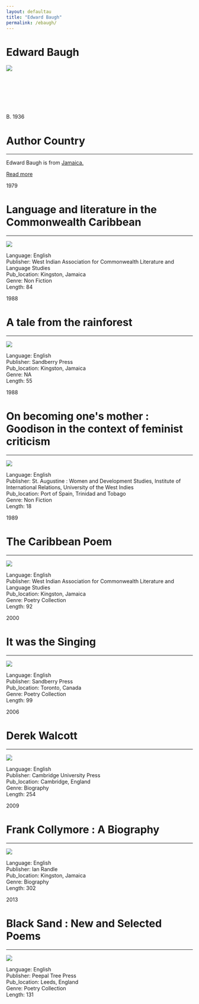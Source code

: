 ```yaml
---
layout: defaultau
title: "Edward Baugh"
permalink: /ebaugh/
---
```

<!-- partial:index.partial.html -->
<div class="content">
    <h1>Edward Baugh</h1>
    <div class="quote">
        <div><img src="https://www.amacad.org/sites/default/files/person/headshots/Baugh_Headshot.jpg" class="logo"></div>
    </div>
    <div class="timeline">
        <div style="padding-bottom:100px;"></div>
        <div class="block">
            <div class="date right"><p class="right"> B. 1936 </p></div>
            <div class="dot"></div>
            <div class="left first">
            <div class="author_country">
                <h1>Author Country</h1><hr>
            <div class="aclocation">  <p>Edward Baugh is from <a href="http://localhost:4000/4">Jamaica.</a></p></div>
                <div class="acreadmore">  <a href="https://en.wikipedia.org/wiki/Edward_Baugh" target="_blank">Read more</a></div>
            </div>
            </div>
        </div>
        <div class="block">
            <div class="date left"><p class="left">1979</p></div>
            <div class="dot"></div>
            <div class="right">
                <h1>Language and literature in the Commonwealth Caribbean</h1><hr>
                <p><img src="https://www.amacad.org/sites/default/files/person/headshots/Baugh_Headshot.jpg"></p>
                <p>
                Language: English <br/>
                Publisher: West Indian Association for Commonwealth Literature and Language Studies	 <br/>
                Pub_location: Kingston, Jamaica <br/>
                Genre: Non Fiction <br/>
                Length: 84 <br/>                   </p>
            </div>
        </div>
        <div class="block">
            <div class="date right"><p class="right">1988</p></div>
            <div class="dot"></div>
            <div class="left">
                <h1>A tale from the rainforest</h1><hr>
                <p><img src="https://images-na.ssl-images-amazon.com/images/I/51wFdgLYdHL._SY291_BO1,204,203,200_QL40_FMwebp_.jpg"></p>
                <p>
                Language: English <br/>
                Publisher: Sandberry Press	 <br/>
                Pub_location: Kingston, Jamaica <br/>
                Genre: NA <br/>
                Length: 55 <br/>                       </p>
            </div>
        </div>
        <div class="block">
            <div class="date left"><p class="left hide">1988</p></div>
            <div class="dot"></div>
            <div class="right hide">
                <h1>On becoming one's mother : Goodison in the context of feminist criticism</h1><hr>
                <p><img src="https://www.jstor.org/page-scan-delivery/get-page-scan/23019660/0"></p>
                <p>
                Language: English <br/>
                Publisher: St. Augustine : Women and Development Studies, Institute of International Relations, University of the West Indies	 <br/>
                Pub_location: Port of Spain, Trinidad and Tobago <br/>
                Genre: Non Fiction <br/>
                Length: 18 <br/>                </p>
            </div>
        </div>
        <div class="block">
            <div class="date right"><p class="right hide">1989</p></div>
            <div class="dot"></div>
            <div class="left hide">
                <h1>The Caribbean Poem</h1><hr>
                <p><img src="https://www.amacad.org/sites/default/files/person/headshots/Baugh_Headshot.jpg"></p>
                <p>
                Language: English <br/>
                Publisher: West Indian Association for Commonwealth Literature and Language Studies	<br/>
                Pub_location: Kingston, Jamaica <br/>
                Genre: Poetry Collection <br/>
                Length: 92 <br/>                                </p>
            </div>
        </div>
        <div class="block">
            <div class="date left"><p class="left hide">2000</p></div>
            <div class="dot"></div>
            <div class="right hide">
                <h1>It was the Singing</h1><hr>
                <p><img src="https://images-na.ssl-images-amazon.com/images/I/518xXdEhvIL._SX324_BO1,204,203,200_.jpg" ></p>
                <p>
                Language: English <br/>
                Publisher: Sandberry Press	 <br/>
                Pub_location: Toronto, Canada <br/>
                Genre: Poetry Collection <br/>
                Length: 99 <br/>                     </p>
            </div>
        </div>
        <div class="block">
            <div class="date right"><p class="right hide">2006</p></div>
            <div class="dot"></div>
            <div class="left hide">
                <h1>Derek Walcott</h1><hr>
                <p><img src="https://books.google.dm/books/content?id=3DR-zQEACAAJ&printsec=frontcover&img=1&zoom=1&imgtk=AFLRE71uPx1ZOqVflpllqQvKKiwcPPfta3yLlTD0uyhqWt1MLac9aHHuSfMM9qW5_qWpgkN6P9lvj4bYE_t4-xNcP4a1TZq86bMNapM1g4WojEO51H-Eji-STW7nvIuxsrla3jCa4N7F"></p>
                <p>
                Language: English <br/>
                Publisher: Cambridge University Press	 <br/>
                Pub_location: Cambridge, England <br/>
                Genre: Biography <br/>
                Length: 254 <br/>                  </p>
            </div>
        </div>
        <div class="block">
            <div class="date left"><p class="left">2009</p></div>
            <div class="dot"></div>
            <div class="right hide">
                <h1>Frank Collymore : A Biography</h1><hr>
                <p><img src="https://images-na.ssl-images-amazon.com/images/I/51leKnudcVL._SX346_BO1,204,203,200_.jpg" ></p>
                <p>
                Language: English <br/>
                Publisher: Ian Randle	 <br/>
                Pub_location: Kingston, Jamaica <br/>
                Genre: Biography <br/>
                Length: 302 <br/>                   </p>
            </div>
        </div>
       <div class="block">
            <div class="date right"><p class="right hide">2013</p></div>
            <div class="dot"></div>
            <div class="left hide">
                <h1>Black Sand : New and Selected Poems</h1><hr>
                <p><img src="https://images-na.ssl-images-amazon.com/images/I/41iBtpGWmqL._SX326_BO1,204,203,200_.jpg"></p>
                <p>
                Language: English <br/>
                Publisher: Peepal Tree Press	 <br/>
                Pub_location: Leeds, England <br/>
                Genre: Poetry Collection <br/>
                Length: 131 <br/>                  </p>
            </div>
        </div>
</div>

